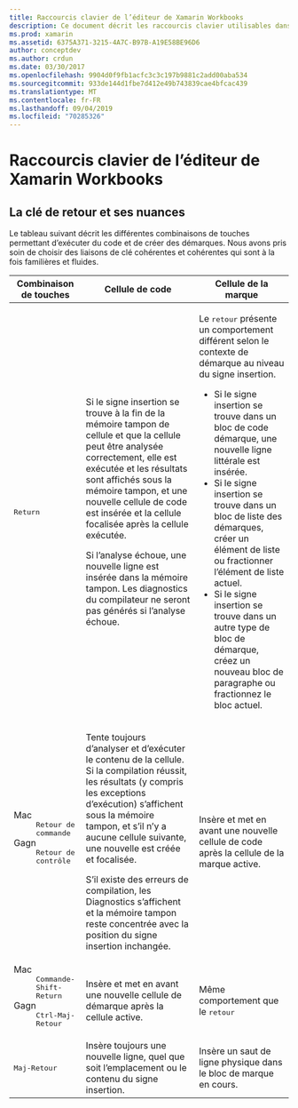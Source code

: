 ```yaml
---
title: Raccourcis clavier de l’éditeur de Xamarin Workbooks
description: Ce document décrit les raccourcis clavier utilisables dans l’éditeur de Xamarin Workbooks. En particulier, il examine différentes façons d’utiliser la clé de retour.
ms.prod: xamarin
ms.assetid: 6375A371-3215-4A7C-B97B-A19E58BE96D6
author: conceptdev
ms.author: crdun
ms.date: 03/30/2017
ms.openlocfilehash: 9904d0f9fb1acfc3c3c197b9881c2add00aba534
ms.sourcegitcommit: 933de144d1fbe7d412e49b743839cae4bfcac439
ms.translationtype: MT
ms.contentlocale: fr-FR
ms.lasthandoff: 09/04/2019
ms.locfileid: "70285326"
---
```

# <a name="xamarin-workbooks-editor-keyboard-shortcuts"></a>Raccourcis clavier de l’éditeur de Xamarin Workbooks

## <a name="the-return-key-and-its-nuances"></a>La clé de retour et ses nuances

Le tableau suivant décrit les différentes combinaisons de touches permettant d’exécuter du code et de créer des démarques. Nous avons pris soin de choisir des liaisons de clé cohérentes et cohérentes qui sont à la fois familières et fluides.

|Combinaison de touches|Cellule de code|Cellule de la marque|
|--- |--- |--- |
|<kbd>Return</kbd>|<p>Si le signe insertion se trouve à la fin de la mémoire tampon de cellule et que la cellule peut être analysée correctement, elle est exécutée et les résultats sont affichés sous la mémoire tampon, et une nouvelle cellule de code est insérée et la cellule focalisée après la cellule exécutée.</p><p>Si l’analyse échoue, une nouvelle ligne est insérée dans la mémoire tampon. Les diagnostics du compilateur ne seront pas générés si l’analyse échoue.</p>|<p>Le <kbd>retour</kbd> présente un comportement différent selon le contexte de démarque au niveau du signe insertion.</p><ul><li>Si le signe insertion se trouve dans un bloc de code démarque, une nouvelle ligne littérale est insérée.</li><li>Si le signe insertion se trouve dans un bloc de liste des démarques, créer un élément de liste ou fractionner l’élément de liste actuel.</li><li>Si le signe insertion se trouve dans un autre type de bloc de démarque, créez un nouveau bloc de paragraphe ou fractionnez le bloc actuel.</li></ul>|
|<dl><dt>Mac</dt><dd><kbd>Retour de commande</kbd></dd><dt>Gagn</dt><dd><kbd>Retour de contrôle</kbd></dd></dl>|<p>Tente toujours d’analyser et d’exécuter le contenu de la cellule. Si la compilation réussit, les résultats (y compris les exceptions d’exécution) s’affichent sous la mémoire tampon, et s’il n’y a aucune cellule suivante, une nouvelle est créée et focalisée.</p><p>S’il existe des erreurs de compilation, les Diagnostics s’affichent et la mémoire tampon reste concentrée avec la position du signe insertion inchangée.</p>|Insère et met en avant une nouvelle cellule de code après la cellule de la marque active.|
|<dl><dt>Mac</dt><dd><kbd>Commande-Shift-Return</kbd><dd><dt>Gagn</dt><dd><kbd>Ctrl-Maj-Retour</kbd></dd></dl>|Insère et met en avant une nouvelle cellule de démarque après la cellule active.|Même comportement que le <kbd>retour</kbd>|
|<kbd>Maj-Retour</kbd>|Insère toujours une nouvelle ligne, quel que soit l’emplacement ou le contenu du signe insertion.|Insère un saut de ligne physique dans le bloc de marque en cours.|
